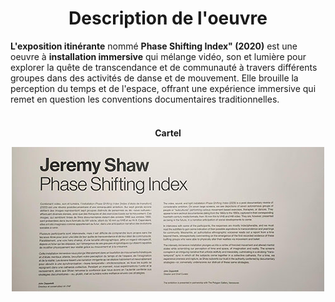 <h1 align=center>Description de l'oeuvre</h1>
<strong>L'exposition itinérante</strong> nommé <strong>Phase Shifting Index" (2020)</strong> est une oeuvre à <strong>installation immersive</strong> qui mélange vidéo, son et lumière pour explorer la quête de transcendance et de communauté à travers différents groupes dans des activités de danse et de mouvement. Elle brouille la perception du temps et de l'espace, offrant une expérience immersive qui remet en question les conventions documentaires traditionnelles.
<br>
<br>

</h4>
<h4 align=center>Cartel<br>
  
![photo](media/Jeremy_Shaw_cartel_20240202.jpg)
</h4>

